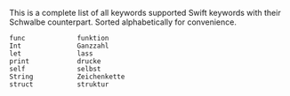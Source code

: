 This is a complete list of all keywords supported Swift keywords with their Schwalbe counterpart. Sorted alphabetically for convenience.

```
func             funktion
Int              Ganzzahl
let              lass
print            drucke
self             selbst
String           Zeichenkette
struct           struktur
```
